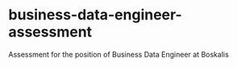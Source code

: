 # business-data-engineer-assessment
Assessment for the position of Business Data Engineer at Boskalis
